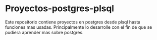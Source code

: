 # Proyectos-postgres-plsql

Este repositorio contiene proyectos en postgres desde plsql hasta funciones mas usadas. Principalmente lo desarrolle con el fin de que se pudiera aprender mas sobre postgres.
